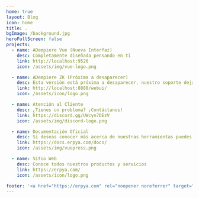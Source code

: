 ```yaml
---
home: true
layout: Blog
icon: home
title: .
bgImage: /background.jpg
heroFullScreen: false
projects:
  - name: ADempiere Vue (Nueva Interfaz)
    desc: Completamente diseñada pensando en ti
    link: http://localhost:9526
    icon: /assets/img/vue-logo.png

  - name: ADempiere ZK (Próxima a desaparecer)
    desc: Ésta versión está próxima a desaparecer, nuestro soporte dejará de mantenerse en Diciembre de 2023
    link: http://localhost:8888/webui/
    icon: /assets/icon/logo.png

  - name: Atención al Cliente
    desc: ¿Tienes un problema? ¡Contáctanos!
    link: https://discord.gg/UWcyn7DEzV
    icon: /assets/img/discord-logo.png

  - name: Documentación Oficial
    desc: Si deseas conocer más acerca de nuestras herramientas puedes consultar nuestra guía completa
    link: https://docs.erpya.com/docs/
    icon: /assets/img/vuepress.png

  - name: Sitio Web
    desc: Conoce todos nuestros productos y servicios
    link: https://erpya.com/
    icon: /assets/icon/logo.png

footer: '<a href="https://erpya.com" rel="noopener noreferrer" target="_blank">ERP Consultores y Asociados, C.A.</a> | <a href="/about">Nosotros</a>'
---
```

